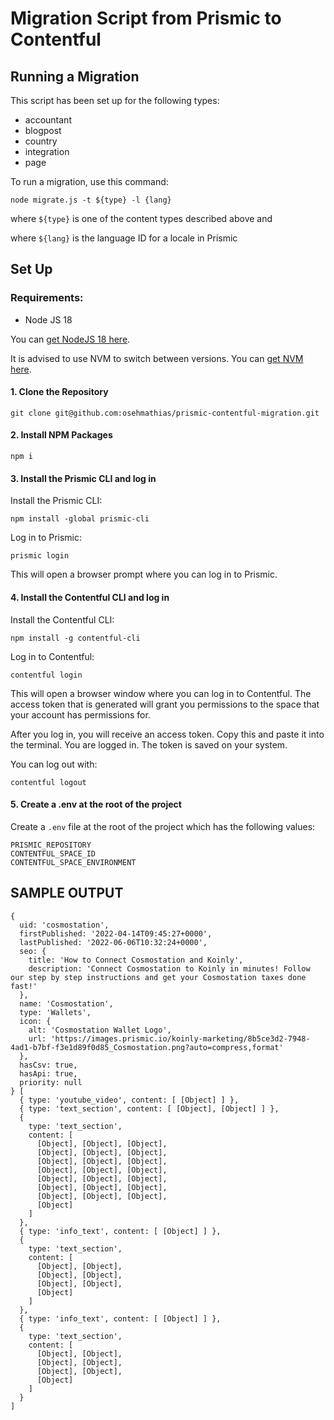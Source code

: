 # Migration Script from Prismic to Contentful

## Running a Migration

This script has been set up for the following types:

- accountant
- blogpost
- country
- integration
- page

To run a migration, use this command:

```
node migrate.js -t ${type} -l {lang}
```

where `${type}` is one of the content types described above and

where `${lang}` is the language ID for a locale in Prismic

## Set Up

### Requirements:

- Node JS 18

You can [get NodeJS 18 here](https://nodejs.org/en/download/current/).

It is advised to use NVM to switch between versions. You can [get NVM here](https://github.com/nvm-sh/nvm).

#### 1. Clone the Repository

```
git clone git@github.com:osehmathias/prismic-contentful-migration.git
```

#### 2. Install NPM Packages

```
npm i
```

#### 3. Install the Prismic CLI and log in

Install the Prismic CLI:

```
npm install -global prismic-cli
```

Log in to Prismic:

```
prismic login
```

This will open a browser prompt where you can log in to Prismic.

#### 4. Install the Contentful CLI and log in

Install the Contentful CLI:

```
npm install -g contentful-cli
```

Log in to Contentful:

```
contentful login
```

This will open a browser window where you can log in to Contentful. The access token that is generated will grant you permissions to the space that your account has permissions for.

After you log in, you will receive an access token. Copy this and paste it into the terminal. You are logged in. The token is saved on your system.

You can log out with:

```
contentful logout
```

#### 5. Create a .env at the root of the project

Create a `.env` file at the root of the project which has the following values:

```
PRISMIC_REPOSITORY
CONTENTFUL_SPACE_ID
CONTENTFUL_SPACE_ENVIRONMENT
```

## SAMPLE OUTPUT

```
{
  uid: 'cosmostation',
  firstPublished: '2022-04-14T09:45:27+0000',
  lastPublished: '2022-06-06T10:32:24+0000',
  seo: {
    title: 'How to Connect Cosmostation and Koinly',
    description: 'Connect Cosmostation to Koinly in minutes! Follow our step by step instructions and get your Cosmostation taxes done fast!'
  },
  name: 'Cosmostation',
  type: 'Wallets',
  icon: {
    alt: 'Cosmostation Wallet Logo',
    url: 'https://images.prismic.io/koinly-marketing/8b5ce3d2-7948-4ad1-b7bf-f3e1d89f0d85_Cosmostation.png?auto=compress,format'
  },
  hasCsv: true,
  hasApi: true,
  priority: null
} [
  { type: 'youtube_video', content: [ [Object] ] },
  { type: 'text_section', content: [ [Object], [Object] ] },
  {
    type: 'text_section',
    content: [
      [Object], [Object], [Object],
      [Object], [Object], [Object],
      [Object], [Object], [Object],
      [Object], [Object], [Object],
      [Object], [Object], [Object],
      [Object], [Object], [Object],
      [Object], [Object], [Object],
      [Object]
    ]
  },
  { type: 'info_text', content: [ [Object] ] },
  {
    type: 'text_section',
    content: [
      [Object], [Object],
      [Object], [Object],
      [Object], [Object],
      [Object]
    ]
  },
  { type: 'info_text', content: [ [Object] ] },
  {
    type: 'text_section',
    content: [
      [Object], [Object],
      [Object], [Object],
      [Object], [Object],
      [Object]
    ]
  }
]
```
